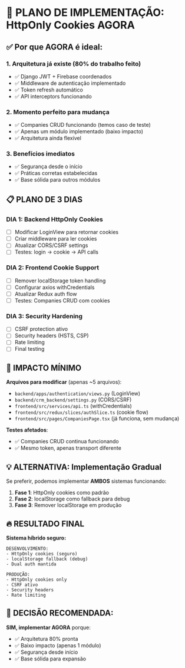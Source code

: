 # 🚀 PLANO DE IMPLEMENTAÇÃO: HttpOnly Cookies AGORA

## ✅ Por que AGORA é ideal:

### 1. **Arquitetura já existe** (80% do trabalho feito)
- ✅ Django JWT + Firebase coordenados
- ✅ Middleware de autenticação implementado
- ✅ Token refresh automático
- ✅ API interceptors funcionando

### 2. **Momento perfeito para mudança**
- ✅ Companies CRUD funcionando (temos caso de teste)
- ✅ Apenas um módulo implementado (baixo impacto)
- ✅ Arquitetura ainda flexível

### 3. **Benefícios imediatos**
- ✅ Segurança desde o início
- ✅ Práticas corretas estabelecidas
- ✅ Base sólida para outros módulos

## 📋 PLANO DE 3 DIAS

### **DIA 1: Backend HttpOnly Cookies**
- [ ] Modificar LoginView para retornar cookies
- [ ] Criar middleware para ler cookies  
- [ ] Atualizar CORS/CSRF settings
- [ ] Testes: login → cookie → API calls

### **DIA 2: Frontend Cookie Support**
- [ ] Remover localStorage token handling
- [ ] Configurar axios withCredentials
- [ ] Atualizar Redux auth flow
- [ ] Testes: Companies CRUD com cookies

### **DIA 3: Security Hardening**
- [ ] CSRF protection ativo
- [ ] Security headers (HSTS, CSP)
- [ ] Rate limiting
- [ ] Final testing

## 🎯 IMPACTO MÍNIMO

**Arquivos para modificar** (apenas ~5 arquivos):
- `backend/apps/authentication/views.py` (LoginView)
- `backend/crm_backend/settings.py` (CORS/CSRF)
- `frontend/src/services/api.ts` (withCredentials)
- `frontend/src/redux/slices/authSlice.ts` (cookie flow)
- `frontend/src/pages/CompaniesPage.tsx` (já funciona, sem mudança)

**Testes afetados**: 
- ✅ Companies CRUD continua funcionando
- ✅ Mesmo token, apenas transport diferente

## 💡 ALTERNATIVA: Implementação Gradual

Se preferir, podemos implementar **AMBOS** sistemas funcionando:

1. **Fase 1**: HttpOnly cookies como padrão
2. **Fase 2**: localStorage como fallback para debug
3. **Fase 3**: Remover localStorage em produção

## 🔥 RESULTADO FINAL

**Sistema híbrido seguro:**
```
DESENVOLVIMENTO:
- HttpOnly cookies (seguro)
- localStorage fallback (debug)
- Dual auth mantida

PRODUÇÃO:
- HttpOnly cookies only
- CSRF ativo
- Security headers
- Rate limiting
```

## 🎯 DECISÃO RECOMENDADA: 

**SIM, implementar AGORA** porque:
- ✅ Arquitetura 80% pronta
- ✅ Baixo impacto (apenas 1 módulo)
- ✅ Segurança desde início
- ✅ Base sólida para expansão
